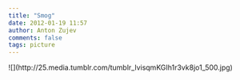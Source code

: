 ```yaml
---
title: "Smog"
date: 2012-01-19 11:57
author: Anton Zujev
comments: false
tags: picture
---
```

<div class="fotorama" data-width="100%" data-allowfullscreen="native">
    ![](http://25.media.tumblr.com/tumblr_lvisqmKGIh1r3vk8jo1_500.jpg)
</div>